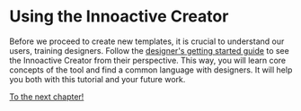 # Using the Innoactive Creator

Before we proceed to create new templates, it is crucial to understand our users, training designers. Follow the [designer's getting started guide](../getting-started/designer.md) to see the Innoactive Creator from their perspective. This way, you will learn core concepts of the tool and find a common language with designers. It will help you both with this tutorial and your future work.

[To the next chapter!](03-set-up-a-project.md)